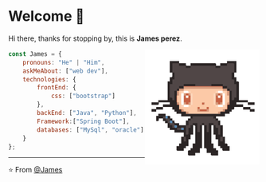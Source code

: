 # Welcome 👋
Hi there, thanks for stopping by, this is **James perez**.

<img align='right' src="https://raw.githubusercontent.com/iCharlesZ/FigureBed/master/img/octocat.gif" width="230">

```javascript
const James = {
    pronouns: "He" | "Him",
    askMeAbout: ["web dev"],
    technologies: {
        frontEnd: {
            css: ["bootstrap"]
        },
        backEnd: ["Java", "Python"],
        Framework:["Spring Boot"],
        databases: ["MySql", "oracle"],
    }
};
```



---

⭐️ From [@James](https://github.com/Hursarior)
